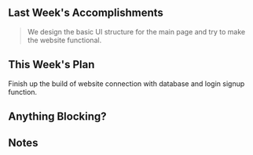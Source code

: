 ## Last Week's Accomplishments

> We design the basic UI structure for the main page and try to make the website functional.

## This Week's Plan

Finish up the build of website connection with database and login signup function.

## Anything Blocking?


## Notes


